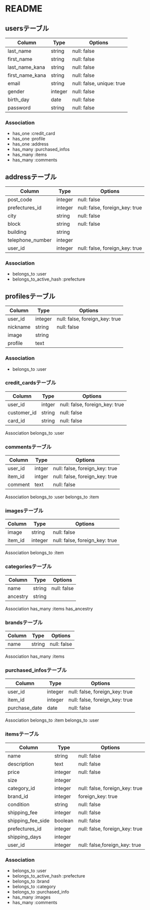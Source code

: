 # README


## usersテーブル
|Column           |Type    |Options                          |
|-----------------|--------|---------------------------------|
|last_name        |string  |null: false                      |
|first_name       |string  |null: false                      |
|last_name_kana   |string  |null: false                      |
|first_name_kana  |string  |null: false                      |
|email            |string  |null: false, unique: true        |
|gender           |integer |null: false                      |
|birth_day        |date    |null: false                      |
|password         |string  |null: false                      |

### Association
- has_one :credit_card
- has_one :profile
- has_one :address
- has_many :purchased_infos
- has_many :items
- has_many :comments
  


## addressテーブル
|Column          |Type    |Options                            |
|----------------|--------|-----------------------------------|
|post_code       |integer |null: false                        |
|prefectures_id  |integer |null: false, foreign_key: true     |
|city            |string  |null: false                        |
|block           |string  |null: false                        |
|building        |string  |                                   |
|telephone_number|integer |                                   |
|user_id         |integer |null: false, foreign_key: true     |

### Association
- belongs_to :user
- belongs_to_active_hash :prefecture
  


## profilesテーブル
|Column        |Type     |Options                            |
|--------------|---------|-----------------------------------|
|user_id       |integer  |null: false, foreign_key: true     |
|nickname      |string   |null: false                        |
|image         |string   |                                   |
|profile       |text     |                                   |

### Association
- belongs_to :user



### credit_cardsテーブル
|Column|Type|Options|
|------|----|-------|
|user_id|intger|null: false, foreign_key: true|
|customer_id|string|null: false|
|card_id|string|null: false|

Association
belongs_to :user

### commentsテーブル
|Column|Type|Options|
|------|----|-------|
|user_id|intger|null: false, foreign_key: true|
|item_id|intger|null: false, foreign_key: true|
|comment|text|null: false    |

Association
belongs_to :user
belongs_to :item

### imagesテーブル
|Column|Type|Options|
|------|----|-------|
|image|string|null: false|
|item_id|integer|null: false, foreign_key: true|

Association
belongs_to :item

### categoriesテーブル
|Column|Type|Options|
|------|----|-------|
|name|string|null: false|
|ancestry|string|      |

Association
has_many :items
has_ancestry

### brandsテーブル
|Column|Type|Options|
|------|----|-------|
|name|string|null: false|

Association
has_many :items

### purchased_infosテーブル
|Column|Type|Options|
|------|----|-------|
|user_id|integer|null: false, foreign_key: true|
|item_id|integer|null: false, foreign_key: true|
|purchase_date|date|null: false|

Association
belongs_to :item
belongs_to :user

### itemsテーブル
|Column|Type|Options|
|------|----|-------|
|name|string|null: false|
|description|text|null: false|
|price|integer|null: false|
|size|integer|         |
|category_id|integer|null: false, foreign_key: true|
|brand_id|integer| foreign_key: true|
|condition|string|null: false|
|shipping_fee|integer|null: false|
|shipping_fee_side|boolean|null: false|
|prefectures_id|integer|null: false, foreign_key: true|
|shipping_days|integer||
|user_id|integer|null: false,foreign_key: true|

### Association
- belongs_to :user
- belongs_to_active_hash :prefecture
- belongs_to :brand
- belongs_to :category
- belongs_to :purchased_info
- has_many :images
- has_many :comments

